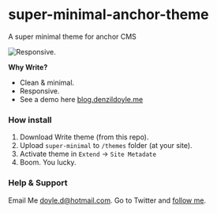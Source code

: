 super-minimal-anchor-theme
==========================

A super minimal theme for anchor CMS 

![Responsive.](http://blog.denzildoyle.me/macbook-pro-flat.png)

**Why Write?**

* Clean & minimal.
* Responsive.
* See a demo here [blog.denzildoyle.me](https;//blog.denzildoyle.me)

### How install

1. Download Write theme (from this repo).
2. Upload `super-minimal` to `/themes` folder (at your site).
3. Activate theme in `Extend` → `Site Metadate`
5. Boom. You lucky.

### Help & Support
Email Me [doyle.d@hotmail.com](mailto:doyle.d@hotmail.com).
Go to Twitter and [follow me](http://twitter.com/denzildoyle).
